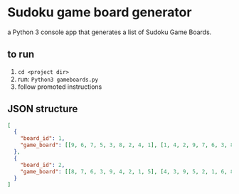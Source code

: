 # Sudoku game board generator

a Python 3 console app that generates a list of Sudoku Game Boards.

## to run
1. `cd <project dir>`
2. run: `Python3 gameboards.py`
3. follow promoted instructions

## JSON structure
```json
[
  {
    "board_id": 1,
    "game_board": [[9, 6, 7, 5, 3, 8, 2, 4, 1], [1, 4, 2, 9, 7, 6, 3, 8, 5], [5, 8, 3, 1, 2, 4, 7, 6, 9], [8, 3, 1, 4, 9, 2, 5, 7, 6], [6, 7, 5, 8, 1, 3, 9, 2, 4], [4, 2, 9, 6, 5, 7, 1, 3, 8], [2, 9, 6, 7, 8, 5, 4, 1, 3], [3, 1, 4, 2, 6, 9, 8, 5, 7], [7, 5, 8, 3, 4, 1, 6, 9, 2]]
  },
  {
    "board_id": 2, 
    "game_board": [[8, 7, 6, 3, 9, 4, 2, 1, 5], [4, 3, 9, 5, 2, 1, 6, 8, 7], [1, 5, 2, 7, 6, 8, 9, 4, 3], [2, 1, 7, 8, 3, 6, 5, 9, 4], [9, 4, 5, 1, 7, 2, 3, 6, 8], [6, 8, 3, 4, 5, 9, 7, 2, 1], [7, 2, 8, 6, 4, 3, 1, 5, 9], [3, 6, 4, 9, 1, 5, 8, 7, 2], [5, 9, 1, 2, 8, 7, 4, 3, 6]]
  }
]
```
